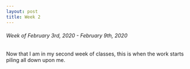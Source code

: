 ```yaml
---
layout: post
title: Week 2
---
```



###### Week of February 3rd, 2020 - February 9th, 2020 
Now that I am in my second week of classes, this is when the work starts piling all down upon me.
